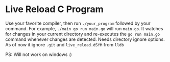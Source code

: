 # Live Reload C Program

Use your favorite compiler, then run `./your_program` followed by your command. For example, `./main go run main.go` will run `main.go`. It watches for changes in your current directory and re-executes the `go run main.go` command whenever changes are detected.
Needs directory ignore options. As of now it ignore `.git` and `live_reload.dSYM` from `lldb`

PS: Will not work on windows :)

